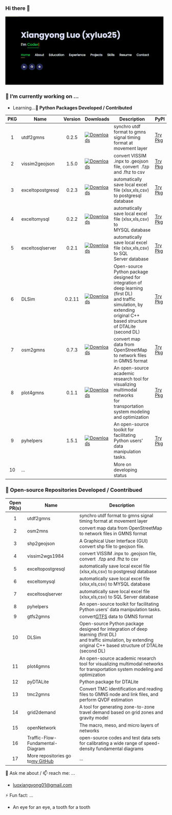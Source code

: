### Hi there 👋

![1688000752411](image/README/1688000752411.png)

### **🔭 I’m currently working on ...**

* Learning...**🌱 Python Packages Developed / Contributed**

| PKG | Name              | Version | Downloads                                                                                                | Description                                                                                                                                                                   | PyPI                                                |                   Development_GitHub                   |
| :-: | ----------------- | :-----: | -------------------------------------------------------------------------------------------------------- | ----------------------------------------------------------------------------------------------------------------------------------------------------------------------------- | --------------------------------------------------- | :----------------------------------------------------: |
|  1  | utdf2gmns         |  0.2.5  | [![Downloads](https://static.pepy.tech/badge/utdf2gmns)](https://pepy.tech/project/utdf2gmns)                 | synchro utdf format to gmns signal timing format at movement layer                                                                                                            | [Try Pkg](https://pypi.org/project/utdf2gmns/)         |     [homepage](https://github.com/xyluo25/utdf2gmns)     |
|  2  | vissim2geojson    |  1.5.0  | [![Downloads](https://static.pepy.tech/badge/vissim2geojson)](https://pepy.tech/project/vissim2geojson)       | convert VISSIM .inpx to .geojson file, convert  .fzp and .fhz to csv                                                                                                       | [Try Pkg](https://pypi.org/project/vissim2geojson/)    |   [homepage](https://github.com/xyluo25/vissim2wgs1984)   |
|  3  | exceltopostgresql |  0.2.3  | [![Downloads](https://static.pepy.tech/badge/exceltopostgresql)](https://pepy.tech/project/exceltopostgresql) | automatically save local excel file (xlsx,xls,csv) to postgresql database                                                                                                   | [Try Pkg](https://pypi.org/project/exceltopostgresql/) | [homepage](https://github.com/xyluo25/exceltopostgresql) |
|  4  | exceltomysql      |  0.2.2  | [![Downloads](https://static.pepy.tech/badge/exceltomysql)](https://pepy.tech/project/exceltomysql)           | automatically save local excel file (xlsx,xls,csv) to MYSQL database                                                                                                        | [Try Pkg](https://pypi.org/project/exceltomysql/)      |    [homepage](https://github.com/xyluo25/exceltomysql)    |
|  5  | exceltosqlserver  |  0.2.1  | [![Downloads](https://static.pepy.tech/badge/exceltosqlserver)](https://pepy.tech/project/exceltosqlserver)   | automatically save local excel file (xlsx,xls,csv) to SQL Server database                                                                                                   | [Try Pkg](https://pypi.org/project/exceltosqlserver/)  |  [homepage](https://github.com/xyluo25/exceltosqlserver)  |
|  6  | DLSim             | 0.2.11 | [![Downloads](https://static.pepy.tech/badge/dlsim)](https://pepy.tech/project/dlsim)                         | Open-source Python package designed for integration of deep learning (first DL)<br />and traffic simulation, by extending original C++ based structure of DTALite (second DL) | [Try Pkg](https://pypi.org/project/DLSim/)             | [homepage](https://github.com/asu-trans-ai-lab/DLSim-MRM) |
|  7  | osm2gmns          |  0.7.3  | [![Downloads](https://static.pepy.tech/badge/osm2gmns)](https://pepy.tech/project/osm2gmns)                   | convert map data from OpenStreetMap to network files in GMNS format                                                                                                           | [Try Pkg](https://pypi.org/project/osm2gmns/)          |      [homepage](https://github.com/jiawlu/OSM2GMNS)      |
|  8  | plot4gmns         |  0.1.1  | [![Downloads](https://static.pepy.tech/badge/plot4gmns)](https://pepy.tech/project/plot4gmns)                 | An open-source academic research tool for visualizing multimodal networks<br />for transportation system modeling and optimization                                            | [Try Pkg](https://pypi.org/project/plot4gmns/)         |     [homepage](https://github.com/PariseC/plot4gmns)     |
|  9  | pyhelpers         |  1.5.1  | [![Downloads](https://static.pepy.tech/badge/pyhelpers)](https://pepy.tech/project/pyhelpers)                 | An open-source toolkit for facilitating Python users' data manipulation tasks.                                                                                                | [Try Pkg](https://pypi.org/project/pyhelpers/)         |     [homepage](https://github.com/mikeqfu/pyhelpers)     |
| 10 | ...               |        |                                                                                                          | More on developing status                                                                                                                                                     |                                                     |                                                        |


### **👯 Open-source Repositories Developed / Coontribued**

| Open PR(s) | Name                                                                         | Description                                                                                                                                                                   |
| :--------: | ---------------------------------------------------------------------------- | ----------------------------------------------------------------------------------------------------------------------------------------------------------------------------- |
|     1     | utdf2gmns                                                                    | synchro utdf format to gmns signal timing format at movement layer                                                                                                            |
|     2     | osm2mns                                                                      | convert map data from OpenStreetMap to network files in GMNS format                                                                                                           |
|     3     | shp2geojson                                                                  | A Graphical User Interface (GUI) convert shp file to geojson file.                                                                                                            |
|     4     | vissim2wgs1984                                                               | convert VISSIM .inpx to .geojson file, convert  .fzp and .fhz to csv                                                                                                       |
|     5     | exceltopostgresql                                                            | automatically save local excel file (xlsx,xls,csv) to postgresql database                                                                                                   |
|     6     | exceltomysql                                                                 | automatically save local excel file (xlsx,xls,csv) to MYSQL database                                                                                                        |
|     7     | exceltosqlserver                                                             | automatically save local excel file (xlsx,xls,csv) to SQL Server database                                                                                                   |
|     8     | pyhelpers                                                                    | An open-source toolkit for facilitating Python users' data manipulation tasks.                                                                                                |
|     9     | gtfs2gmns                                                                    | convert[GTFS](https://gtfs.org/) data to GMNS format                                                                                                                             |
|     10     | DLSim                                                                        | Open-source Python package designed for integration of deep learning (first DL)<br />and traffic simulation, by extending original C++ based structure of DTALite (second DL) |
|     11     | plot4gmns                                                                    | An open-source academic research tool for visualizing multimodal networks<br />for transportation system modeling and optimization                                            |
|     12     | pyDTALite                                                                    | Python package for DTALite                                                                                                                                                    |
|     13     | tmc2gmns                                                                     | Convert TMC identification and reading files to GMNS node and link files, and perform QVDF estimation                                                                         |
|     14     | grid2demand                                                                  | A tool for generating zone-to-zone travel demand based on grid zones and gravity model                                                                                        |
|     15     | openNetwork                                                                  | The macro, meso, and micro layers of networks                                                                                                                                 |
|     16     | Traffic-Flow-Fundamental-Diagram                                             | open-source codes and test data sets for calibrating a wide range of speed-density fundamental diagrams                                                                       |
|     17     | More repositories go to[my GitHub](https://github.com/xyluo25?tab=repositories) | ...                                                                                                                                                                           |



💬 Ask me about / 📫 reach me:  ...

* luoxiangyong01@gmail.com

⚡ Fun fact: ...

* An eye for an eye, a tooth for a tooth
